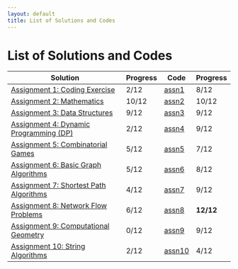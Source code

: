 ```yaml
---
layout: default
title: List of Solutions and Codes
---
```


# List of Solutions and Codes

| Solution                                        | Progress | Code                                                                     | Progress  |
| ----------------------------------------------- | -------- | ------------------------------------------------------------------------ | --------- |
| [Assignment 1: Coding Exercise](assn1)          | 2/12     | [assn1](https://github.com/cai-lw/cs-97si-solutions/tree/master/assn1)   | 8/12      |
| [Assignment 2: Mathematics](assn2)              | 10/12    | [assn2](https://github.com/cai-lw/cs-97si-solutions/tree/master/assn2)   | 10/12     |
| [Assignment 3: Data Structures](assn3)          | 9/12     | [assn3](https://github.com/cai-lw/cs-97si-solutions/tree/master/assn3)   | 9/12      |
| [Assignment 4: Dynamic Programming (DP)](assn4) | 2/12     | [assn4](https://github.com/cai-lw/cs-97si-solutions/tree/master/assn4)   | 9/12      |
| [Assignment 5: Combinatorial Games](assn5)      | 5/12     | [assn5](https://github.com/cai-lw/cs-97si-solutions/tree/master/assn5)   | 7/12      |
| [Assignment 6: Basic Graph Algorithms](assn6)   | 5/12     | [assn6](https://github.com/cai-lw/cs-97si-solutions/tree/master/assn6)   | 8/12      |
| [Assignment 7: Shortest Path Algorithms](assn7) | 4/12     | [assn7](https://github.com/cai-lw/cs-97si-solutions/tree/master/assn7)   | 9/12      |
| [Assignment 8: Network Flow Problems](assn8)    | 6/12     | [assn8](https://github.com/cai-lw/cs-97si-solutions/tree/master/assn8)   | **12/12** |
| [Assignment 9: Computational Geometry](assn9)   | 0/12     | [assn9](https://github.com/cai-lw/cs-97si-solutions/tree/master/assn9)   | 9/12      |
| [Assignment 10: String Algorithms](assn10)      | 2/12     | [assn10](https://github.com/cai-lw/cs-97si-solutions/tree/master/assn10) | 4/12      |

